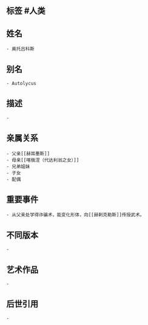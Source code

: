 ## 标签  #人类
## 姓名
	- 奥托吕科斯
## 别名
	- Autolycus
## 描述
	-
## 亲属关系
	- 父亲[[赫耳墨斯]]
	- 母亲[[喀俄涅（代达利翁之女）]]
	- 兄弟姐妹
	- 子女
	- 配偶
## 重要事件
	- 从父亲处学得诈骗术，能变化形体，向[[赫剌克勒斯]]传授武术。
## 不同版本
	-
## 艺术作品
	-
## 后世引用
	-
